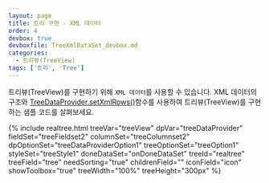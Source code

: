 ```yaml
---
layout: page
title: 트리 구현 - XML 데이터
order: 4
devbox: true
devboxfile: TreeXmlDataSet_devbox.md
categories:
  - 트리뷰(TreeView)
tags: ['트리', 'Tree']
---
```


트리뷰(TreeView)를 구현하기 위해 `XML 데이터`를 사용할 수 있습니다.
XML 데이터의 구조와 [TreeDataProvider.setXmlRows()](http://help.realgrid.com/api/TreeDataProvider/setXmlRows/)함수를 사용하여 트리뷰(TreeView)를 구현하는 샘플 코드를 살펴보세요.

{% include realtree.html
  treeVar="treeView"
  dpVar="treeDataProvider"
  fieldSet="treeFieldset2"
  columnSet="treeColumnset2"
  dpOptionSet="treeDataProviderOption1"
  treeOptionSet="treeOption1"
  styleSet="treeStyle1"
  doneDataSet="onDoneDataSet"
  treeId="realtree"
  treeField="tree"
  needSorting="true"
  childrenField=""
  iconField="icon"
  showToolbox="true"
  treeWidth="100%"
  treeHeight="300px" %}
